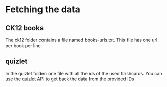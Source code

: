 # Fetching the data

## CK12 books
The ck12 folder contains a file named books-urls.txt. This file has one url per book per line.

## quizlet
In the quizlet folder: one file with all the ids of the used flashcards. You can use the [quizlet API](https://quizlet.com/api/2.0/docs) to get back the data from the provided IDs
